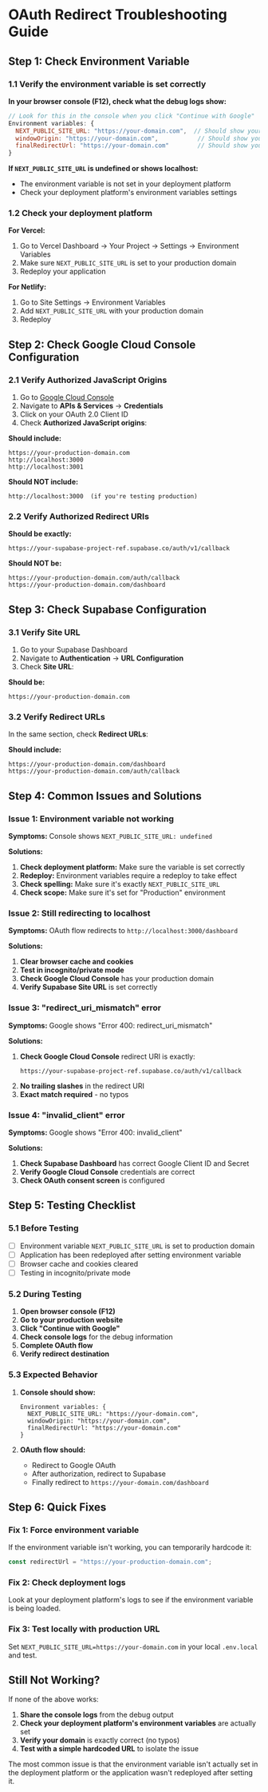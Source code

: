 # OAuth Redirect Troubleshooting Guide

## Step 1: Check Environment Variable

### 1.1 Verify the environment variable is set correctly

**In your browser console (F12), check what the debug logs show:**

```javascript
// Look for this in the console when you click "Continue with Google"
Environment variables: {
  NEXT_PUBLIC_SITE_URL: "https://your-domain.com",  // Should show your production domain
  windowOrigin: "https://your-domain.com",           // Should show your production domain
  finalRedirectUrl: "https://your-domain.com"        // Should show your production domain
}
```

**If `NEXT_PUBLIC_SITE_URL` is undefined or shows localhost:**

- The environment variable is not set in your deployment platform
- Check your deployment platform's environment variables settings

### 1.2 Check your deployment platform

**For Vercel:**

1. Go to Vercel Dashboard → Your Project → Settings → Environment Variables
2. Make sure `NEXT_PUBLIC_SITE_URL` is set to your production domain
3. Redeploy your application

**For Netlify:**

1. Go to Site Settings → Environment Variables
2. Add `NEXT_PUBLIC_SITE_URL` with your production domain
3. Redeploy

## Step 2: Check Google Cloud Console Configuration

### 2.1 Verify Authorized JavaScript Origins

1. Go to [Google Cloud Console](https://console.cloud.google.com/)
2. Navigate to **APIs & Services** → **Credentials**
3. Click on your OAuth 2.0 Client ID
4. Check **Authorized JavaScript origins**:

**Should include:**

```
https://your-production-domain.com
http://localhost:3000
http://localhost:3001
```

**Should NOT include:**

```
http://localhost:3000  (if you're testing production)
```

### 2.2 Verify Authorized Redirect URIs

**Should be exactly:**

```
https://your-supabase-project-ref.supabase.co/auth/v1/callback
```

**Should NOT be:**

```
https://your-production-domain.com/auth/callback
https://your-production-domain.com/dashboard
```

## Step 3: Check Supabase Configuration

### 3.1 Verify Site URL

1. Go to your Supabase Dashboard
2. Navigate to **Authentication** → **URL Configuration**
3. Check **Site URL**:

**Should be:**

```
https://your-production-domain.com
```

### 3.2 Verify Redirect URLs

In the same section, check **Redirect URLs**:

**Should include:**

```
https://your-production-domain.com/dashboard
https://your-production-domain.com/auth/callback
```

## Step 4: Common Issues and Solutions

### Issue 1: Environment variable not working

**Symptoms:** Console shows `NEXT_PUBLIC_SITE_URL: undefined`

**Solutions:**

1. **Check deployment platform:** Make sure the variable is set correctly
2. **Redeploy:** Environment variables require a redeploy to take effect
3. **Check spelling:** Make sure it's exactly `NEXT_PUBLIC_SITE_URL`
4. **Check scope:** Make sure it's set for "Production" environment

### Issue 2: Still redirecting to localhost

**Symptoms:** OAuth flow redirects to `http://localhost:3000/dashboard`

**Solutions:**

1. **Clear browser cache and cookies**
2. **Test in incognito/private mode**
3. **Check Google Cloud Console** has your production domain
4. **Verify Supabase Site URL** is set correctly

### Issue 3: "redirect_uri_mismatch" error

**Symptoms:** Google shows "Error 400: redirect_uri_mismatch"

**Solutions:**

1. **Check Google Cloud Console** redirect URI is exactly:
   ```
   https://your-supabase-project-ref.supabase.co/auth/v1/callback
   ```
2. **No trailing slashes** in the redirect URI
3. **Exact match required** - no typos

### Issue 4: "invalid_client" error

**Symptoms:** Google shows "Error 400: invalid_client"

**Solutions:**

1. **Check Supabase Dashboard** has correct Google Client ID and Secret
2. **Verify Google Cloud Console** credentials are correct
3. **Check OAuth consent screen** is configured

## Step 5: Testing Checklist

### 5.1 Before Testing

- [ ] Environment variable `NEXT_PUBLIC_SITE_URL` is set to production domain
- [ ] Application has been redeployed after setting environment variable
- [ ] Browser cache and cookies cleared
- [ ] Testing in incognito/private mode

### 5.2 During Testing

1. **Open browser console (F12)**
2. **Go to your production website**
3. **Click "Continue with Google"**
4. **Check console logs** for the debug information
5. **Complete OAuth flow**
6. **Verify redirect destination**

### 5.3 Expected Behavior

1. **Console should show:**

   ```
   Environment variables: {
     NEXT_PUBLIC_SITE_URL: "https://your-domain.com",
     windowOrigin: "https://your-domain.com",
     finalRedirectUrl: "https://your-domain.com"
   }
   ```

2. **OAuth flow should:**
   - Redirect to Google OAuth
   - After authorization, redirect to Supabase
   - Finally redirect to `https://your-domain.com/dashboard`

## Step 6: Quick Fixes

### Fix 1: Force environment variable

If the environment variable isn't working, you can temporarily hardcode it:

```typescript
const redirectUrl = "https://your-production-domain.com";
```

### Fix 2: Check deployment logs

Look at your deployment platform's logs to see if the environment variable is being loaded.

### Fix 3: Test locally with production URL

Set `NEXT_PUBLIC_SITE_URL=https://your-domain.com` in your local `.env.local` and test.

## Still Not Working?

If none of the above works:

1. **Share the console logs** from the debug output
2. **Check your deployment platform's environment variables** are actually set
3. **Verify your domain** is exactly correct (no typos)
4. **Test with a simple hardcoded URL** to isolate the issue

The most common issue is that the environment variable isn't actually set in the deployment platform or the application wasn't redeployed after setting it.
